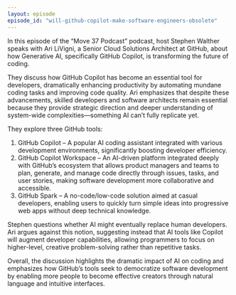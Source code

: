```yaml
---
layout: episode
episode_id: "will-github-copilot-make-software-engineers-obsolete"
---
```


In this episode of the “Move 37 Podcast” podcast, host Stephen Walther speaks with Ari LiVigni, a Senior Cloud Solutions Architect at GitHub, about how Generative AI, specifically GitHub Copilot, is transforming the future of coding.

They discuss how GitHub Copilot has become an essential tool for developers, dramatically enhancing productivity by automating mundane coding tasks and improving code quality. Ari emphasizes that despite these advancements, skilled developers and software architects remain essential because they provide strategic direction and deeper understanding of system-wide complexities—something AI can’t fully replicate yet.

They explore three GitHub tools:

1.	GitHub Copilot – A popular AI coding assistant integrated with various development environments, significantly boosting developer efficiency.
2.	GitHub Copilot Workspace – An AI-driven platform integrated deeply with GitHub’s ecosystem that allows product managers and teams to plan, generate, and manage code directly through issues, tasks, and user stories, making software development more collaborative and accessible.
3.	GitHub Spark – A no-code/low-code solution aimed at casual developers, enabling users to quickly turn simple ideas into progressive web apps without deep technical knowledge.

Stephen questions whether AI might eventually replace human developers. Ari argues against this notion, suggesting instead that AI tools like Copilot will augment developer capabilities, allowing programmers to focus on higher-level, creative problem-solving rather than repetitive tasks.

Overall, the discussion highlights the dramatic impact of AI on coding and emphasizes how GitHub’s tools seek to democratize software development by enabling more people to become effective creators through natural language and intuitive interfaces.